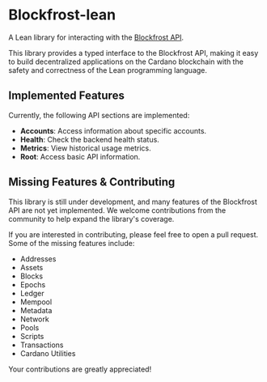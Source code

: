 # Blockfrost-lean

A Lean library for interacting with the [Blockfrost API](https://blockfrost.io/).

This library provides a typed interface to the Blockfrost API, making it easy to build decentralized applications on the Cardano blockchain with the safety and correctness of the Lean programming language.

## Implemented Features

Currently, the following API sections are implemented:

*   **Accounts**: Access information about specific accounts.
*   **Health**: Check the backend health status.
*   **Metrics**: View historical usage metrics.
*   **Root**: Access basic API information.

## Missing Features & Contributing

This library is still under development, and many features of the Blockfrost API are not yet implemented. We welcome contributions from the community to help expand the library's coverage.

If you are interested in contributing, please feel free to open a pull request. Some of the missing features include:

*   Addresses
*   Assets
*   Blocks
*   Epochs
*   Ledger
*   Mempool
*   Metadata
*   Network
*   Pools
*   Scripts
*   Transactions
*   Cardano Utilities

Your contributions are greatly appreciated!
